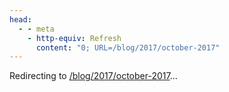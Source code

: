 ```yaml
---
head:
  - - meta
    - http-equiv: Refresh
      content: "0; URL=/blog/2017/october-2017"
---
```


Redirecting to <a href="/blog/2017/october-2017">/blog/2017/october-2017</a>…